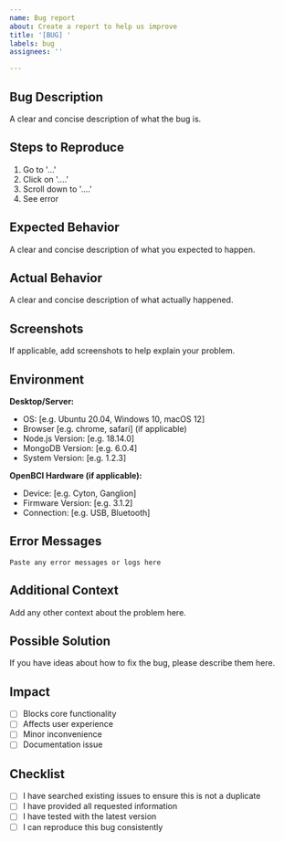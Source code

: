 ```yaml
---
name: Bug report
about: Create a report to help us improve
title: '[BUG] '
labels: bug
assignees: ''

---
```


## Bug Description
A clear and concise description of what the bug is.

## Steps to Reproduce
1. Go to '...'
2. Click on '....'
3. Scroll down to '....'
4. See error

## Expected Behavior
A clear and concise description of what you expected to happen.

## Actual Behavior
A clear and concise description of what actually happened.

## Screenshots
If applicable, add screenshots to help explain your problem.

## Environment
**Desktop/Server:**
- OS: [e.g. Ubuntu 20.04, Windows 10, macOS 12]
- Browser [e.g. chrome, safari] (if applicable)
- Node.js Version: [e.g. 18.14.0]
- MongoDB Version: [e.g. 6.0.4]
- System Version: [e.g. 1.2.3]

**OpenBCI Hardware (if applicable):**
- Device: [e.g. Cyton, Ganglion]
- Firmware Version: [e.g. 3.1.2]
- Connection: [e.g. USB, Bluetooth]

## Error Messages
```
Paste any error messages or logs here
```

## Additional Context
Add any other context about the problem here.

## Possible Solution
If you have ideas about how to fix the bug, please describe them here.

## Impact
- [ ] Blocks core functionality
- [ ] Affects user experience
- [ ] Minor inconvenience
- [ ] Documentation issue

## Checklist
- [ ] I have searched existing issues to ensure this is not a duplicate
- [ ] I have provided all requested information
- [ ] I have tested with the latest version
- [ ] I can reproduce this bug consistently
